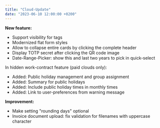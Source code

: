 ```yaml
---
title: "Cloud-Update"
date: "2023-06-10 12:00:00 +0200"
---
```


**New feature:**

- Support visibility for tags
- Modernized flat form styles
- Allow to collapse entire cards by clicking the complete header
- Display TOTP secret after clicking the QR code image
- Date-Range-Picker: show this and last two years to pick in quick-select

In hidden work-contract feature (paid clouds only):

- Added: Public holiday management and group assignment
- Added: Summary for public holidays
- Added: Include public holiday times in monthly times
- Added: Link to user-preferences from warning message

**Improvement:**

- Make setting "rounding days" optional
- Invoice document upload: fix validation for filenames with uppercase character
